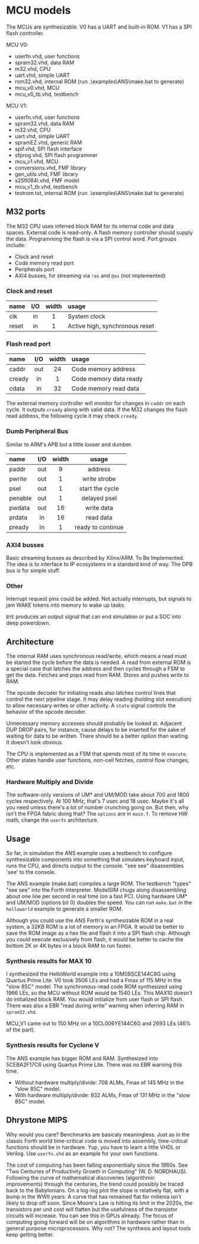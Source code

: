 # MCU models

The MCUs are synthesizable. V0 has a UART and built-in ROM. V1 has a SPI flash controller.

MCU V0:

- userfn.vhd, user functions
- spram32.vhd, data RAM
- m32.vhd, CPU
- uart.vhd, simple UART
- rom32.vhd, internal ROM (run .\examples\ANS\make.bat to generate)
- mcu_v0.vhd, MCU
- mcu_v0_tb.vhd, testbench

MCU V1:

- userfn.vhd, user functions
- spram32.vhd, data RAM
- m32.vhd, CPU
- uart.vhd, simple UART
- spramEZ.vhd, generic RAM
- spif.vhd, SPI flash interface
- sfprog.vhd, SPI flash programmer
- mcu_v1.vhd, MCU
- conversions.vhd, FMF library
- gen_utils.vhd, FMF library
- s25fl064l.vhd, FMF model
- mcu_v1_tb.vhd, testbench
- testrom.txt, internal ROM (run .\examples\ANS\make.bat to generate)

## M32 ports

The M32 CPU uses inferred block RAM for its internal code and data spaces.
External code is read-only. A flash memory controller should supply the data.
Programming the flash is via a SPI control word. Port groups include:

- Clock and reset
- Code memory read port
- Peripherals port
- AXI4 busses, for streaming via `!as` and `@as` (not implemented)

### Clock and reset

| name    | I/O | width | usage                            |
|:--------|:---:|:-----:|:---------------------------------|
| clk     | in  | 1     | System clock                     |
| reset   | in  | 1     | Active high, synchronous reset   |

### Flash read port

| name    | I/O | width | usage                            |
|:--------|:---:|:-----:|:---------------------------------|
| caddr   | out | 24    | Code memory address              |
| cready  | in  | 1     | Code memory data ready           |
| cdata   | in  | 32    | Code memory read data            |

The external memory controller will monitor for changes in `caddr` on each cycle.
It outputs `cready` along with valid data.
If the M32 changes the flash read address, the following cycle it may check `cready`.

### Dumb Peripheral Bus

Similar to ARM's APB but a little looser and dumber.

| name    | I/O | width | usage                            |
|:--------|:---:|:-----:|:--------------------------------:|
| paddr   | out	| 9     | address                          |
| pwrite  | out | 1     | write strobe                     |
| psel    | out | 1     | start the cycle                  |
| penable | out | 1     | delayed psel                     |
| pwdata  | out | 16    | write data                       |
| prdata  | in  | 16    | read data                        |
| pready  | in  | 1     | ready to continue                |

### AXI4 busses

Basic streaming busses as described by Xilinx/ARM. To Be Implemented.
The idea is to interface to IP ecosystems in a standard kind of way.
The DPB bus is for simple stuff.

### Other

Interrupt request pins could be added.
Not actually interrupts, but signals to jam WAKE tokens into memory to wake up tasks.

`BYE` produces an output signal that can end simulation or put a SOC into deep powerdown.

## Architecture

The internal RAM uses synchronous read/write, which means a read must be started the cycle before the data is needed.
A read from external ROM is a special case that latches the address and then cycles through a FSM to get the data.
Fetches and pops read from RAM. Stores and pushes write to RAM.

The opcode decoder for initiating reads also latches control lines that control the next pipeline stage.
It may delay reading (holding slot execution) to allow necessary writes or other activity.
A `state` signal controls the behavior of the opcode decoder.

Unnecessary memory accesses should probably be looked at.
Adjacent DUP DROP pairs, for instance, cause delays to be inserted for the sake of waiting for data to be written.
There should be a better option than waiting. It doesn't look obvious.

The CPU is implemented as a FSM that spends most of its time in `execute`.
Other states handle user functions, non-cell fetches, control flow changes, etc.

### Hardware Multiply and Divide

The software-only versions of UM\* and UM/MOD take about 700 and 1800 cycles respectively.
At 100 MHz, that's 7 usec and 18 usec.
Maybe it's all you need unless there's a lot of number crunching going on.
But then, why isn't the FPGA fabric doing that?
The `options` are in `main.f`. To remove HW math, change the `userfn` architecture.

## Usage

So far, in simulation the ANS example uses a testbench to configure synthesizable components into
something that simulates keyboard input, runs the CPU, and directs output to the console.
"see see" disassembles 'see' to the console.

The ANS example (make.bat) compiles a large ROM.
The testbench "types" "see see" into the Forth interpreter.
ModelSIM chugs along disassembling about one line per second in real time (on a fast PC).
Using hardware UM\* and UM/MOD (options bit 0) doubles the speed.
You can run `make.bat` in the `helloworld` example to generate a smaller ROM.

Although you could use the ANS Forth's synthesizable ROM in a real system,
a 32KB ROM is a lot of memory in an FPGA.
It would be better to save the ROM image as a hex file and flash it into a SPI flash chip.
Although you could execute exclusively from flash,
it would be better to cache the bottom 2K or 4K bytes in a block RAM to run faster.

### Synthesis results for MAX 10

I synthesized the HelloWorld example into a 10M08SCE144C8G using Quartus Prime Lite.
V0 took 3506 LEs and had a Fmax of 115 MHz in the "slow 85C" model.
The synchronous-read code ROM synthesized using 1966 LEs, so the MCU without ROM would be 1540 LEs.
This MAX10 doesn't do initialized block RAM. You would initialize from user flash or SPI flash.
There was also a EBR "read during write" warning when inferring RAM in `spram32.vhd`.

MCU_V1 came out to 150 MHz on a 10CL006YE144C6G and 2693 LEs (46% of the part).

### Synthesis results for Cyclone V

The ANS example has bigger ROM and RAM. Synthesized into 5CEBA2F17C6 using Quartus Prime Lite.
There was no EBR warning this time.

- Without hardware multiply/divide: 708 ALMs, Fmax of 145 MHz in the "slow 85C" model.
- With hardware multiply/divide: 932 ALMs, Fmax of 131 MHz in the "slow 85C" model.

## Dhrystone MIPS

Why would you care? Benchmarks are basicaly meaningless.
Just as in the classic Forth world time-critical code is moved into assembly,
time-critical functions should be in hardware. Yup, you have to learn a little VHDL or Verilog.
Use `userfn.vhd` as an example for your own functions.

The cost of computing has been falling exponentially since the 1860s.
See "Two Centuries of Productivity Growth in Computing" (W. D. NORDHAUS).
Following the curve of mathematical discoveries (algorithmic improvements) through the centuries,
the trend could possibly be traced back to the Babylonians.
On a log-log plot the slope is relatively flat, with a bump in the WWII years.
A curve that has remained flat for millenia isn't likely to drop off soon.
Since Moore's Law is hitting its limit in the 2020s, the transistors per unit cost will flatten
but the usefulness of the transistor circuits will increase.
You can see this in GPUs already.
The focus of computing going forward will be on algorithms in hardware rather than in general purpose microprocessors.
Why not? The synthesis and layout tools keep getting better.

